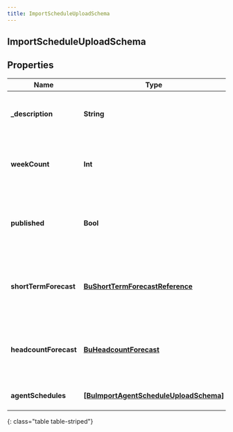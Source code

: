 ```yaml
---
title: ImportScheduleUploadSchema
---
```

## ImportScheduleUploadSchema

## Properties

|Name | Type | Description | Notes|
|------------ | ------------- | ------------- | -------------|
| **_description** | **String** | The description for the imported schedule | |
| **weekCount** | **Int** | The number of weeks the imported schedule will cover | |
| **published** | **Bool** | Whether the imported schedule should be immediately published | [optional] |
| **shortTermForecast** | [**BuShortTermForecastReference**](BuShortTermForecastReference.html) | The short term forecast to associate with the imported schedule | [optional] |
| **headcountForecast** | [**BuHeadcountForecast**](BuHeadcountForecast.html) | The headcount forecast to associate with the imported schedule | [optional] |
| **agentSchedules** | [**[BuImportAgentScheduleUploadSchema]**](BuImportAgentScheduleUploadSchema.html) | Individual agent schedules | [optional] |
{: class="table table-striped"}


